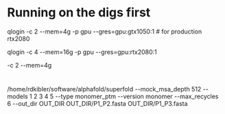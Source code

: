 # Running on the digs first

qlogin -c 2 --mem=4g -p gpu --gres=gpu:gtx1050:1 # for production rtx2080

qlogin -c 4 --mem=16g -p gpu --gres=gpu:rtx2080:1 

-c 2 --mem=4g 
#
/home/rdkibler/software/alphafold/superfold --mock_msa_depth 512 --models 1 2 3 4 5 --type monomer_ptm --version monomer  --max_recycles 6 --out_dir OUT_DIR  OUT_DIR/P1_P2.fasta OUT_DIR/P1_P3.fasta 

